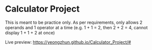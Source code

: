 # Calculator Project
This is meant to be practice only. As per requirements, only allows 2 operands and 1 operator at a time (e.g. 1 + 1 = 2, then 2 + 2 = 4, cannot display 1 + 1 + 2 at once)

Live preview: https://yeongzhun.github.io/Calculator_Project/#
